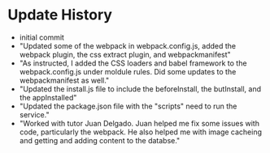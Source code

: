 # Update History 

- initial commit
- "Updated some of the webpack in webpack.config.js, added the webpack plugin, the css extract plugin, and webpackmanifest"
- "As instructed, I added the CSS loaders and babel framework to the webpack.config.js under moldule rules. Did some updates to the webpackmanifest as well."
- "Updated the install.js file to include the beforeInstall, the butInstall, and the appInstalled"
- "Updated the package.json file with the "scripts" need to run the service."
- "Worked with tutor Juan Delgado. Juan helped me fix some issues with code, particularly the webpack. He also helped me with image cacheing and getting and adding content to the databse." 